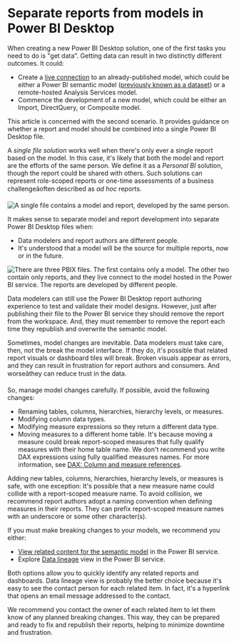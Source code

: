Separate reports from models in Power BI Desktop
================================================



When creating a new Power BI Desktop solution, one of the first tasks you need to do is "get data". Getting data can result in two distinctly different outcomes. It could:


* Create a [live connection](../connect-data/desktop-report-lifecycle-datasets) to an already-published model, which could be either a Power BI semantic model ([previously known as a dataset](../connect-data/service-datasets-rename)) or a remote-hosted Analysis Services model.
* Commence the development of a new model, which could be either an Import, DirectQuery, or Composite model.


This article is concerned with the second scenario. It provides guidance on whether a report and model should be combined into a single Power BI Desktop file.


A *single file solution* works well when there's only ever a single report based on the model. In this case, it's likely that both the model and report are the efforts of the same person. We define it as a *Personal BI* solution, though the report could be shared with others. Such solutions can represent role-scoped reports or one-time assessments of a business challengeâoften described as *ad hoc* reports.



![A single file contains a model and report, developed by the same person.](media/report-separate-from-model/single-file-solution.png)




It makes sense to separate model and report development into separate Power BI Desktop files when:


* Data modelers and report authors are different people.
* It's understood that a model will be the source for multiple reports, now or in the future.



![There are three PBIX files. The first contains only a model. The other two contain only reports, and they live connect to the model hosted in the Power BI service. The reports are developed by different people.](media/report-separate-from-model/separate-report-files.png)




Data modelers can still use the Power BI Desktop report authoring experience to test and validate their model designs. However, just after publishing their file to the Power BI service they should remove the report from the workspace. And, they must remember to remove the report each time they republish and overwrite the semantic model.


Sometimes, model changes are inevitable. Data modelers must take care, then, not the break the model interface. If they do, it's possible that related report visuals or dashboard tiles will break. Broken visuals appear as errors, and they can result in frustration for report authors and consumers. And worseâthey can reduce trust in the data.


So, manage model changes carefully. If possible, avoid the following changes:


* Renaming tables, columns, hierarchies, hierarchy levels, or measures.
* Modifying column data types.
* Modifying measure expressions so they return a different data type.
* Moving measures to a different home table. It's because moving a measure could break report-scoped measures that fully qualify measures with their home table name. We don't recommend you write DAX expressions using fully qualified measures names. For more information, see [DAX: Column and measure references](/en-us/dax/best-practices/dax-column-measure-references).


Adding new tables, columns, hierarchies, hierarchy levels, or measures is safe, with one exception: It's possible that a new measure name could collide with a report-scoped measure name. To avoid collision, we recommend report authors adopt a naming convention when defining measures in their reports. They can prefix report-scoped measure names with an underscore or some other character(s).


If you must make breaking changes to your models, we recommend you either:


* [View related content for the semantic model](../consumer/end-user-related) in the Power BI service.
* Explore [Data lineage](../collaborate-share/service-data-lineage) view in the Power BI service.


Both options allow you to quickly identify any related reports and dashboards. Data lineage view is probably the better choice because it's easy to see the contact person for each related item. In fact, it's a hyperlink that opens an email message addressed to the contact.


We recommend you contact the owner of each related item to let them know of any planned breaking changes. This way, they can be prepared and ready to fix and republish their reports, helping to minimize downtime and frustration.


